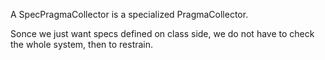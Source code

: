 A SpecPragmaCollector is a specialized PragmaCollector.Sonce we just want specs defined on class side, we do not have to check the whole system, then to restrain.